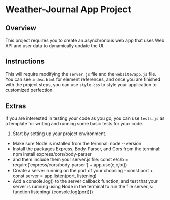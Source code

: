 # Weather-Journal App Project

## Overview
This project requires you to create an asynchronous web app that uses Web API and user data to dynamically update the UI. 

## Instructions
This will require modifying the `server.js` file and the `website/app.js` file. You can see `index.html` for element references, and once you are finished with the project steps, you can use `style.css` to style your application to customized perfection.

## Extras
If you are interested in testing your code as you go, you can use `tests.js` as a template for writing and running some basic tests for your code.

1. Start by setting up your project environment.
- Make sure Node is installed from the terminal: node --version
- Install the packages Express, Body-Parser, and Cors from the terminal: npm install express/cors/body-parser
- and them include them your server.js file: const e/c/b = require('express/cors/body-parser') + app.use(e,c,b())
- Create a server running on the port of your choosing - const port + const server = app.listen(port, listening)
- Add a console.log() to the server callback function, and test that your server is running using Node in the terminal to run the file server.js: function listening( {console.log(port)})
